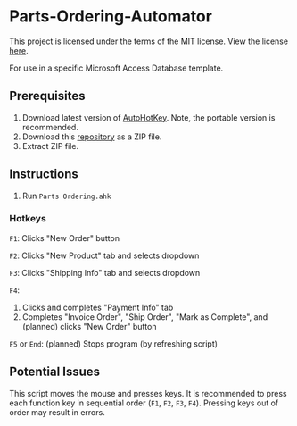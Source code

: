# Parts-Ordering-Automator
This project is licensed under the terms of the MIT license. View the license [here](https://github.com/Vomet/Parts-Ordering-Automator/blob/main/LICENSE.txt).

For use in a specific Microsoft Access Database template.

## Prerequisites
1. Download latest version of [AutoHotKey](https://www.autohotkey.com/). Note, the portable version is recommended.
2. Download this [repository](https://github.com/Vomet/Parts-Ordering-Automator/) as a ZIP file.
3. Extract ZIP file.

## Instructions
1. Run `Parts Ordering.ahk`


### Hotkeys
`F1`: Clicks "New Order" button

`F2`: Clicks "New Product" tab and selects dropdown

`F3`: Clicks "Shipping Info" tab and selects dropdown

`F4`:
  1. Clicks and completes "Payment Info" tab
  2. Completes "Invoice Order", "Ship Order", "Mark as Complete", and (planned) clicks "New Order" button

`F5` or `End`: (planned) Stops program (by refreshing script)


## Potential Issues
This script moves the mouse and presses keys. It is recommended to press each function key in sequential order (`F1`, `F2`, `F3`, `F4`). Pressing keys out of order may result in errors.
